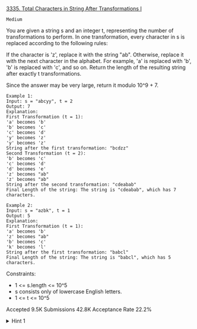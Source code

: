[3335. Total Characters in String After Transformations I](https://leetcode.com/problems/total-characters-in-string-after-transformations-i/)

`Medium`

You are given a string s and an integer t, representing the number of transformations to perform. In one transformation, every character in s is replaced according to the following rules:

If the character is 'z', replace it with the string "ab".
Otherwise, replace it with the next character in the alphabet. For example, 'a' is replaced with 'b', 'b' is replaced with 'c', and so on.
Return the length of the resulting string after exactly t transformations.

Since the answer may be very large, return it modulo 10^9 + 7.

```
Example 1:
Input: s = "abcyy", t = 2
Output: 7
Explanation:
First Transformation (t = 1):
'a' becomes 'b'
'b' becomes 'c'
'c' becomes 'd'
'y' becomes 'z'
'y' becomes 'z'
String after the first transformation: "bcdzz"
Second Transformation (t = 2):
'b' becomes 'c'
'c' becomes 'd'
'd' becomes 'e'
'z' becomes "ab"
'z' becomes "ab"
String after the second transformation: "cdeabab"
Final Length of the string: The string is "cdeabab", which has 7 characters.

Example 2:
Input: s = "azbk", t = 1
Output: 5
Explanation:
First Transformation (t = 1):
'a' becomes 'b'
'z' becomes "ab"
'b' becomes 'c'
'k' becomes 'l'
String after the first transformation: "babcl"
Final Length of the string: The string is "babcl", which has 5 characters.
```

Constraints:

- 1 <= s.length <= 10^5
- s consists only of lowercase English letters.
- 1 <= t <= 10^5

Accepted
9.5K
Submissions
42.8K
Acceptance Rate
22.2%

<details>
<summary>Hint 1</summary>

Maintain the frequency of each character.

</details>
